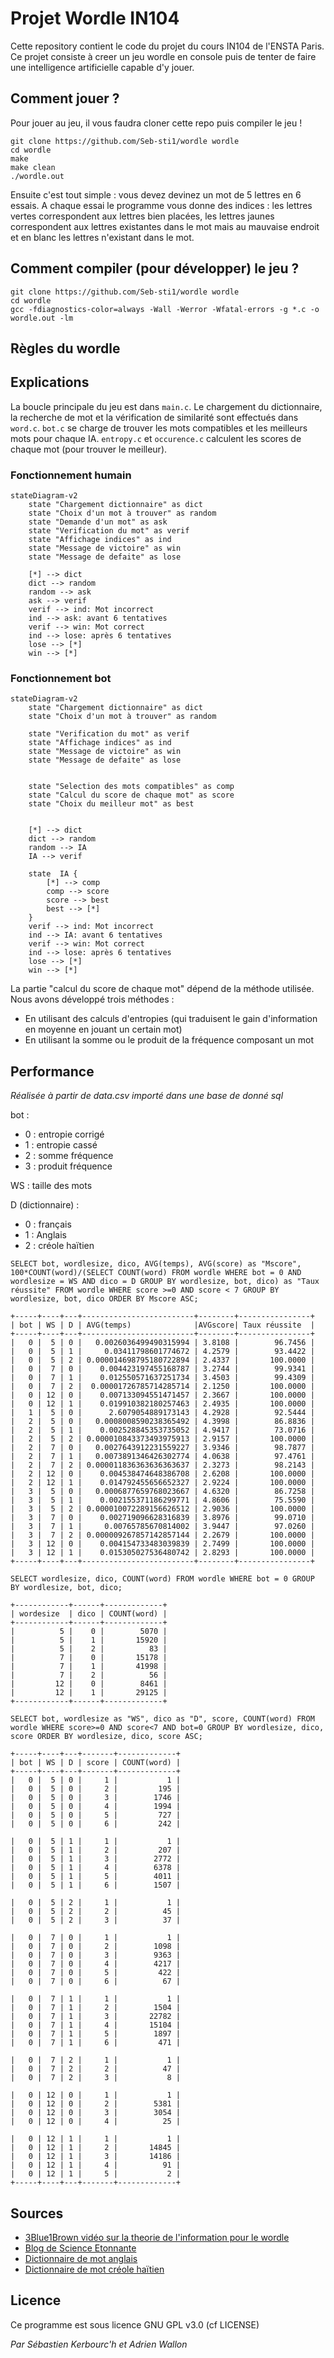 # Projet Wordle IN104

Cette repository contient le code du projet du cours IN104 de l'ENSTA Paris. Ce projet consiste à creer un jeu wordle en console puis de tenter de faire une intelligence artificielle capable d'y jouer.

## Comment jouer ?

Pour jouer au jeu, il vous faudra cloner cette repo puis compiler le jeu ! 

```
git clone https://github.com/Seb-sti1/wordle wordle
cd wordle
make
make clean
./wordle.out
```

Ensuite c'est tout simple : vous devez devinez un mot de 5 lettres en 6 essais. A chaque essai le programme vous donne des indices : les lettres vertes correspondent aux lettres bien placées, les lettres jaunes correspondent aux lettres existantes dans le mot mais au mauvaise endroit et en blanc les lettres n'existant dans le mot.

## Comment compiler (pour développer) le jeu ?

```
git clone https://github.com/Seb-sti1/wordle wordle
cd wordle
gcc -fdiagnostics-color=always -Wall -Werror -Wfatal-errors -g *.c -o wordle.out -lm
```

## Règles du wordle


## Explications

La boucle principale du jeu est dans `main.c`. Le chargement du dictionnaire, la recherche de mot et la vérification de similarité sont effectués dans `word.c`. `bot.c` se charge de trouver les mots compatibles et les meilleurs mots pour chaque IA. `entropy.c` et `occurence.c` calculent les scores de chaque mot (pour trouver le meilleur). 

### Fonctionnement humain

```mermaid
stateDiagram-v2
    state "Chargement dictionnaire" as dict
    state "Choix d'un mot à trouver" as random
    state "Demande d'un mot" as ask
    state "Verification du mot" as verif
    state "Affichage indices" as ind
    state "Message de victoire" as win
    state "Message de defaite" as lose

    [*] --> dict
    dict --> random
    random --> ask
    ask --> verif
    verif --> ind: Mot incorrect
    ind --> ask: avant 6 tentatives
    verif --> win: Mot correct
    ind --> lose: après 6 tentatives
    lose --> [*]
    win --> [*]
```

### Fonctionnement bot

```mermaid
stateDiagram-v2
    state "Chargement dictionnaire" as dict
    state "Choix d'un mot à trouver" as random
    
    state "Verification du mot" as verif
    state "Affichage indices" as ind
    state "Message de victoire" as win
    state "Message de defaite" as lose


    state "Selection des mots compatibles" as comp
    state "Calcul du score de chaque mot" as score
    state "Choix du meilleur mot" as best


    [*] --> dict
    dict --> random
    random --> IA
    IA --> verif

    state  IA {
        [*] --> comp
        comp --> score
        score --> best
        best --> [*]
    }
    verif --> ind: Mot incorrect
    ind --> IA: avant 6 tentatives
    verif --> win: Mot correct
    ind --> lose: après 6 tentatives
    lose --> [*]
    win --> [*]
```


La partie "calcul du score de chaque mot" dépend de la méthode utilisée. Nous avons développé trois méthodes :
- En utilisant des calculs d'entropies (qui traduisent le gain d'information en moyenne en jouant un certain mot)
- En utilisant la somme ou le produit de la fréquence composant un mot

## Performance

*Réalisée à partir de data.csv importé dans une base de donné sql*


bot :
* 0 : entropie corrigé
* 1 : entropie cassé
* 2 : somme fréquence
* 3 : produit fréquence

WS : taille des mots

D (dictionnaire) : 
* 0 : français
* 1 : Anglais
* 2 : créole haïtien

```
SELECT bot, wordlesize, dico, AVG(temps), AVG(score) as "Mscore", 100*COUNT(word)/(SELECT COUNT(word) FROM wordle WHERE bot = 0 AND wordlesize = WS AND dico = D GROUP BY wordlesize, bot, dico) as "Taux réussite" FROM wordle WHERE score >=0 AND score < 7 GROUP BY wordlesize, bot, dico ORDER BY Mscore ASC;

+-----+----+---+-------------------------+--------+----------------+
| bot | WS | D | AVG(temps)              |AVGscore| Taux réussite  |
+-----+----+---+-------------------------+--------+----------------+
|   0 |  5 | 0 |   0.0026036499490315994 | 3.8108 |        96.7456 |
|   0 |  5 | 1 |     0.03411798601774672 | 4.2579 |        93.4422 |
|   0 |  5 | 2 | 0.000014698795180722894 | 2.4337 |       100.0000 |
|   0 |  7 | 0 |    0.004423197455168787 | 3.2744 |        99.9341 |
|   0 |  7 | 1 |    0.012550571637251734 | 3.4503 |        99.4309 |
|   0 |  7 | 2 |  0.00001726785714285714 | 2.1250 |       100.0000 |
|   0 | 12 | 0 |    0.007133094551471457 | 2.3667 |       100.0000 |
|   0 | 12 | 1 |    0.019910382180257463 | 2.4935 |       100.0000 |
|   1 |  5 | 0 |      2.6079054889173143 | 4.2928 |        92.5444 |
|   2 |  5 | 0 |   0.0008008590238365492 | 4.3998 |        86.8836 |
|   2 |  5 | 1 |    0.002528845353735052 | 4.9417 |        73.0716 |
|   2 |  5 | 2 | 0.000010843373493975913 | 2.9157 |       100.0000 |
|   2 |  7 | 0 |   0.0027643912231559227 | 3.9346 |        98.7877 |
|   2 |  7 | 1 |   0.0073891346426302774 | 4.0638 |        97.4761 |
|   2 |  7 | 2 | 0.000011836363636363637 | 2.3273 |        98.2143 |
|   2 | 12 | 0 |    0.004538474648386708 | 2.6208 |       100.0000 |
|   2 | 12 | 1 |    0.014792455656652327 | 2.9224 |       100.0000 |
|   3 |  5 | 0 |   0.0006877659768023667 | 4.6320 |        86.7258 |
|   3 |  5 | 1 |    0.002155371186299771 | 4.8606 |        75.5590 |
|   3 |  5 | 2 | 0.000010072289156626512 | 2.9036 |       100.0000 |
|   3 |  7 | 0 |    0.002719096628316839 | 3.8976 |        99.0710 |
|   3 |  7 | 1 |     0.00765785670814002 | 3.9447 |        97.0260 |
|   3 |  7 | 2 | 0.000009267857142857144 | 2.2679 |       100.0000 |
|   3 | 12 | 0 |    0.004154733483039839 | 2.7499 |       100.0000 |
|   3 | 12 | 1 |    0.015305027536480742 | 2.8293 |       100.0000 |
+-----+----+---+-------------------------+--------+----------------+
```

```
SELECT wordlesize, dico, COUNT(word) FROM wordle WHERE bot = 0 GROUP BY wordlesize, bot, dico;

+------------+------+-------------+
| wordesize  | dico | COUNT(word) |
+------------+------+-------------+
|          5 |    0 |        5070 |
|          5 |    1 |       15920 |
|          5 |    2 |          83 |
|          7 |    0 |       15178 |
|          7 |    1 |       41998 |
|          7 |    2 |          56 |
|         12 |    0 |        8461 |
|         12 |    1 |       29125 |
+------------+------+-------------+
```

```
SELECT bot, wordlesize as "WS", dico as "D", score, COUNT(word) FROM wordle WHERE score>=0 AND score<7 AND bot=0 GROUP BY wordlesize, dico, score ORDER BY wordlesize, dico, score ASC;

+-----+----+---+-------+-------------+
| bot | WS | D | score | COUNT(word) |
+-----+----+---+-------+-------------+
|   0 |  5 | 0 |     1 |           1 |
|   0 |  5 | 0 |     2 |         195 |
|   0 |  5 | 0 |     3 |        1746 |
|   0 |  5 | 0 |     4 |        1994 |
|   0 |  5 | 0 |     5 |         727 |
|   0 |  5 | 0 |     6 |         242 |

|   0 |  5 | 1 |     1 |           1 |
|   0 |  5 | 1 |     2 |         207 |
|   0 |  5 | 1 |     3 |        2772 |
|   0 |  5 | 1 |     4 |        6378 |
|   0 |  5 | 1 |     5 |        4011 |
|   0 |  5 | 1 |     6 |        1507 |

|   0 |  5 | 2 |     1 |           1 |
|   0 |  5 | 2 |     2 |          45 |
|   0 |  5 | 2 |     3 |          37 |

|   0 |  7 | 0 |     1 |           1 |
|   0 |  7 | 0 |     2 |        1098 |
|   0 |  7 | 0 |     3 |        9363 |
|   0 |  7 | 0 |     4 |        4217 |
|   0 |  7 | 0 |     5 |         422 |
|   0 |  7 | 0 |     6 |          67 |

|   0 |  7 | 1 |     1 |           1 |
|   0 |  7 | 1 |     2 |        1504 |
|   0 |  7 | 1 |     3 |       22782 |
|   0 |  7 | 1 |     4 |       15104 |
|   0 |  7 | 1 |     5 |        1897 |
|   0 |  7 | 1 |     6 |         471 |

|   0 |  7 | 2 |     1 |           1 |
|   0 |  7 | 2 |     2 |          47 |
|   0 |  7 | 2 |     3 |           8 |

|   0 | 12 | 0 |     1 |           1 |
|   0 | 12 | 0 |     2 |        5381 |
|   0 | 12 | 0 |     3 |        3054 |
|   0 | 12 | 0 |     4 |          25 |

|   0 | 12 | 1 |     1 |           1 |
|   0 | 12 | 1 |     2 |       14845 |
|   0 | 12 | 1 |     3 |       14186 |
|   0 | 12 | 1 |     4 |          91 |
|   0 | 12 | 1 |     5 |           2 |
+-----+----+---+-------+-------------+
```


## Sources

- [3Blue1Brown vidéo sur la theorie de l'information pour le wordle](https://youtu.be/v68zYyaEmEA)
- [Blog de Science Etonnante](https://scienceetonnante.com/2022/02/13/comment-craquer-le-jeu-wordle-sutom/)
- [Dictionnaire de mot anglais](https://github.com/dwyl/english-words)
- [Dictionnaire de mot créole haïtien](https://www.potomitan.info/vedrine/lexique_index.php)

## Licence

Ce programme est sous licence GNU GPL v3.0 (cf LICENSE)

*Par Sébastien Kerbourc'h et Adrien Wallon* 





